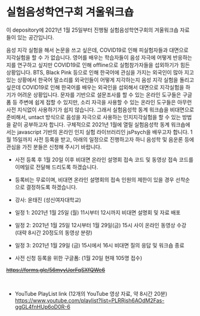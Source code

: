 # 실험음성학연구회 겨울워크숍 

이 depository에 2021년 1월 25일부터 진행될 실험음성학연구회의 겨울워크숍 자료들이 있는 공간입니다. 

음성 지각 실험을 해서 논문을 쓰고 싶은데, COVID19로 인해 피실험자들과 대면으로 지각실험을 할 수 가 없습니다. 영어를 배우는 학습자들이 음성 자극에 어떻게 반응하는 지를 연구하고 싶지만 COVID19로 인해 offline으로 실험참가자들을 섭외하기가 힘든 상황입니다. BTS, Black Pink 등으로 인해 한국어에 관심을 가지는 외국인이 많아 지고 있는 상황에서 한국어 말소리를 외국인들이 어떻게 지각하는지 음성 지각 실험을 돌리고 싶은데 COVID19로 인해 한국어를 배우는 외국인을 섭외해서 대면으로 지각실험을 하기가 어려운 상황입니다. 문자를 기반으로 설문조사를 할 수 있는 온라인 도구들은 구글폼 등 주변에 쉽게 접할 수 있지만, 소리 자극을 사용할 수 있는 온라인 도구들은 아무런 사전 지식없이 사용하기가 쉽지 않습니다. 그래서 실험음성학 동계 워크숍을 비대면으로 준비해서, untact 방식으로 음성을 자극으로 사용하는 인지지각실험을 할 수 있는 방법을 같이 공부하고자 합니다. 구체적으로 2021년 1월에 열릴 실험음성학 동계 워크숍에서는 javascript 기반의 온라인 인지 실험 라이브러리인 jsPsych을 배우고자 합니다. 1월 15일까지 사전 등록을 받고, 아래의 일정으로 진행하고자 하니 음성학 및 음운론 등에 관심을 가진 분들은 신청해 주시기 바랍니다. 

- 사전 등록 후 1월 20일 이후 비대면 온라인 설명회 접속 코드 및 동영상 접속 코드를 이메일로 전달해 드리도록 하겠습니다.
- 등록비는 무료이며, 비대면 온라인 설명회의 접속 인원의 제한이 있을 경우 선착순으로 결정하도록 하겠습니다. 
- 강사: 윤태진 (성신여자대학교)
- 일정 1: 2021년 1월 25일 (월) 11시부터 12시까지 비대면 설명회 및 자료 배포
- 일정 2: 2021년 1월 25일 12시부터 1월 29일(금) 15시 사이 온라인 동영상 수강 (대략 8시간 20정도의 동영상 분량)
- 일정 3: 2021년 1월 29일 (금) 15시에서 16시 비대면 질의 응답 및 워크숍 종료 

- 사전 신청 등록을 위한 구글폼: (1월 20일 현재 105명 접수)

~~<a href="#">https://forms.gle/56myyUorFqSXfQWe6</a> </p><br />~~


- YouTube PlayList link (12개의 YouTube 영상 자료, 약 8시간 20분)
https://www.youtube.com/playlist?list=PLRRjsh6AOdM2Fas-ggGL4fnHUp6oD0R-6





